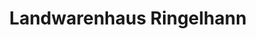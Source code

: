 ---
title: "Landwarenhaus Ringelhann"
url: /doberschuetz/landwarenhaus-ringelhann/
shop: Allgemein
---